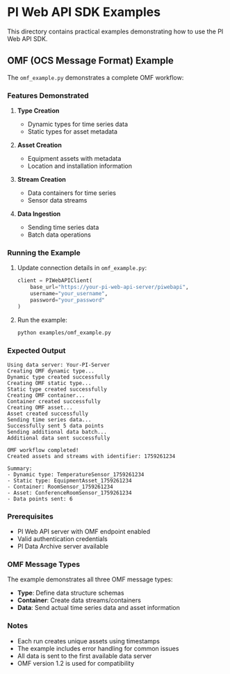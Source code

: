 # PI Web API SDK Examples

This directory contains practical examples demonstrating how to use the PI Web API SDK.

## OMF (OCS Message Format) Example

The `omf_example.py` demonstrates a complete OMF workflow:

### Features Demonstrated

1. **Type Creation**
   - Dynamic types for time series data
   - Static types for asset metadata

2. **Asset Creation**
   - Equipment assets with metadata
   - Location and installation information

3. **Stream Creation**
   - Data containers for time series
   - Sensor data streams

4. **Data Ingestion**
   - Sending time series data
   - Batch data operations

### Running the Example

1. Update connection details in `omf_example.py`:
   ```python
   client = PIWebAPIClient(
       base_url="https://your-pi-web-api-server/piwebapi",
       username="your_username",
       password="your_password"
   )
   ```

2. Run the example:
   ```bash
   python examples/omf_example.py
   ```

### Expected Output

```
Using data server: Your-PI-Server
Creating OMF dynamic type...
Dynamic type created successfully
Creating OMF static type...
Static type created successfully
Creating OMF container...
Container created successfully
Creating OMF asset...
Asset created successfully
Sending time series data...
Successfully sent 5 data points
Sending additional data batch...
Additional data sent successfully

OMF workflow completed!
Created assets and streams with identifier: 1759261234

Summary:
- Dynamic type: TemperatureSensor_1759261234
- Static type: EquipmentAsset_1759261234
- Container: RoomSensor_1759261234
- Asset: ConferenceRoomSensor_1759261234
- Data points sent: 6
```

### Prerequisites

- PI Web API server with OMF endpoint enabled
- Valid authentication credentials
- PI Data Archive server available

### OMF Message Types

The example demonstrates all three OMF message types:

- **Type**: Define data structure schemas
- **Container**: Create data streams/containers
- **Data**: Send actual time series data and asset information

### Notes

- Each run creates unique assets using timestamps
- The example includes error handling for common issues
- All data is sent to the first available data server
- OMF version 1.2 is used for compatibility
